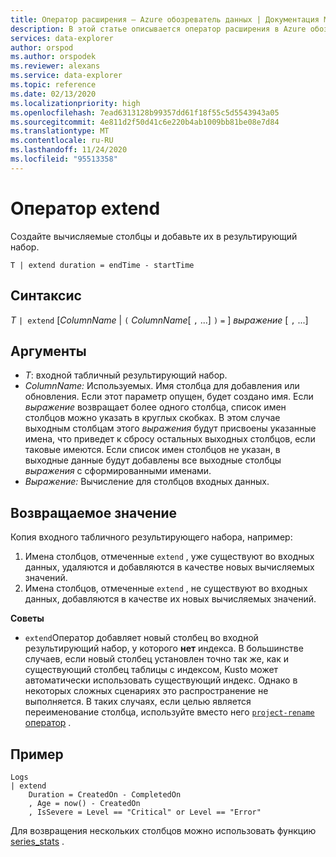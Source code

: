 ```yaml
---
title: Оператор расширения — Azure обозреватель данных | Документация Майкрософт
description: В этой статье описывается оператор расширения в Azure обозреватель данных.
services: data-explorer
author: orspod
ms.author: orspodek
ms.reviewer: alexans
ms.service: data-explorer
ms.topic: reference
ms.date: 02/13/2020
ms.localizationpriority: high
ms.openlocfilehash: 7ead6313128b99357dd61f18f55c5d5543943a05
ms.sourcegitcommit: 4e811d2f50d41c6e220b4ab1009bb81be08e7d84
ms.translationtype: MT
ms.contentlocale: ru-RU
ms.lasthandoff: 11/24/2020
ms.locfileid: "95513358"
---
```

# <a name="extend-operator"></a>Оператор extend

Создайте вычисляемые столбцы и добавьте их в результирующий набор.

```kusto
T | extend duration = endTime - startTime
```

## <a name="syntax"></a>Синтаксис

*T* `| extend` [*ColumnName*  |  `(` *ColumnName*[ `,` ...] `)` `=` ] *выражение* [ `,` ...]

## <a name="arguments"></a>Аргументы

* *T*: входной табличный результирующий набор.
* *ColumnName:* Используемых. Имя столбца для добавления или обновления. Если этот параметр опущен, будет создано имя. Если *выражение* возвращает более одного столбца, список имен столбцов можно указать в круглых скобках. В этом случае выходным столбцам этого *выражения* будут присвоены указанные имена, что приведет к сбросу остальных выходных столбцов, если таковые имеются. Если список имен столбцов не указан, в выходные данные будут добавлены все выходные столбцы *выражения* с сформированными именами.
* *Выражение:* Вычисление для столбцов входных данных.

## <a name="returns"></a>Возвращаемое значение

Копия входного табличного результирующего набора, например:
1. Имена столбцов, отмеченные `extend` , уже существуют во входных данных, удаляются и добавляются в качестве новых вычисляемых значений.
2. Имена столбцов, отмеченные `extend` , не существуют во входных данных, добавляются в качестве их новых вычисляемых значений.

**Советы**

* `extend`Оператор добавляет новый столбец во входной результирующий набор, у которого **нет** индекса. В большинстве случаев, если новый столбец установлен точно так же, как и существующий столбец таблицы с индексом, Kusto может автоматически использовать существующий индекс. Однако в некоторых сложных сценариях это распространение не выполняется. В таких случаях, если целью является переименование столбца, используйте вместо него [ `project-rename` оператор](projectrenameoperator.md) .

## <a name="example"></a>Пример

```kusto
Logs
| extend
    Duration = CreatedOn - CompletedOn
    , Age = now() - CreatedOn
    , IsSevere = Level == "Critical" or Level == "Error"
```

Для возвращения нескольких столбцов можно использовать функцию [series_stats](series-statsfunction.md) .